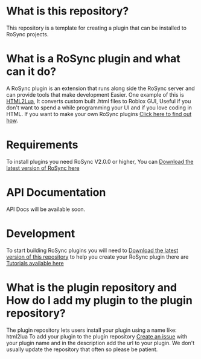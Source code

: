 # What is this repository?
This repository is a template for creating a plugin that can be installed to RoSync projects.

# What is a RoSync plugin and what can it do?
A RoSync plugin is an extension that runs along side the RoSync server and can provide tools that make development Easier. One example of this is [HTML2Lua](https://github.com/rosyncrbx/html2lua), It converts custom built .html files to Roblox GUI, Useful if you don't want to spend a while programming your UI and if you love coding in HTML. If you want to make your own RoSync plugins [Click here to find out how](#development).

# Requirements
To install plugins you need RoSync V2.0.0 or higher, You can [Download the latest version of RoSync here](https://rosyncrbx.github.io/download)

# API Documentation
API Docs will be available soon.

# Development
To start building RoSync plugins you will need to [Download the latest version of this repository](https://github.com/rosyncrbx/plugins/archive/refs/heads/main.zip) to help you create your RoSync plugin there are [Tutorials available here](https://rosyncrbx.github.io/docs/plugins)

# What is the plugin repository and How do I add my plugin to the plugin repository?
The plugin repository lets users install your plugin using a name like: html2lua
To add your plugin to the plugin repository [Create an issue](https://github.com/rosyncrbx/pluginsrepo/issues/new) with your plugin name and in the description add the url to your plugin. We don't usually update the repository that often so please be patient.
